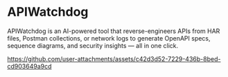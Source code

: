 # APIWatchdog
APIWatchdog is an AI-powered tool that reverse-engineers APIs from HAR files, Postman collections, or network logs to generate OpenAPI specs, sequence diagrams, and security insights — all in one click.

https://github.com/user-attachments/assets/c42d3d52-7229-436b-8bed-cd903649a9cd 
